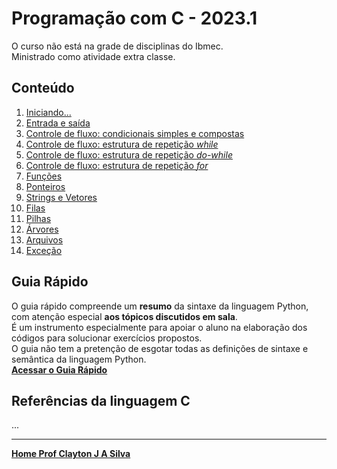 # Programação com C - 2023.1   
O curso não está na grade de disciplinas do Ibmec.  
Ministrado como atividade extra classe.

## Conteúdo  
1. [Iniciando...](progC_aulas/progC_inicio.md)  
2. [Entrada e saída](progC_aulas/progC_entradasaida.md)     
3. [Controle de fluxo: condicionais simples e compostas](progC_aulas/progC_condicionais.md)    
4. [Controle de fluxo: estrutura de repetição *while*](progC_aulas/progC_repeticaowhile.md)  
5. [Controle de fluxo: estrutura de repetição *do-while*](progC_aulas/progC_repeticaodowhile.md)  
6. [Controle de fluxo: estrutura de repetição *for*](progC_aulas/progC_repeticaofor.md)  
7. [Funções](progC_aulas/progC_funcoes.md)
8. [Ponteiros](progC_aulas/progC_ponteiros.md)
9. [Strings e Vetores](progC_aulas/progC_stringsvetores.md)
10. [Filas](progC_aulas/progC_filas.md)
11. [Pilhas](progC_aulas/progC_pilhas.md)
12. [Árvores](progC_aulas/progC_arvores.md)
13. [Arquivos](progC_aulas/progC_arquivos.md)
14. [Exceção](progC_aulas/progC_excecao.md)

## Guia Rápido
O guia rápido compreende um **resumo** da sintaxe da linguagem Python, com atenção especial **aos tópicos discutidos em sala**.  
É um instrumento especialmente para apoiar o aluno na elaboração dos códigos para solucionar exercícios propostos.  
O guia não tem a pretenção de esgotar todas as definições de sintaxe e semântica da linguagem Python.  
[**Acessar o Guia Rápido**](progC_aulas/guiaC_rapido.md)

## Referências da linguagem C
...


___
**[Home Prof Clayton J A Silva](index.md)**
